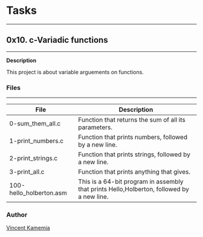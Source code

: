 # Tasks
-------
## 0x10. c-Variadic functions
------

**Description**

This project is about variable arguements on functions.

### Files
---------

|File|Description|
|----|------|
|0-sum_them_all.c|Function that returns the sum of all its parameters.|
|1-print_numbers.c|Function that prints numbers, followed by a new line.|
|2-print_strings.c|Function that prints strings, followed by a new line.|
|3-print_all.c|Function that prints anything that gives.|
|100-hello_holberton.asm|This is a 64-bit program in assembly that prints Hello,Holberton, followed by a new line.|

### Author
[Vincent Kamemia](https://github.com/kamemia)